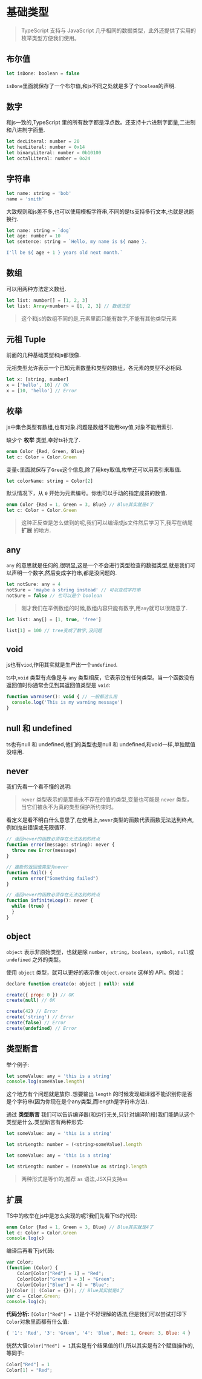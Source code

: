 # 基础类型

>TypeScript 支持与 JavaScript 几乎相同的数据类型，此外还提供了实用的枚举类型方便我们使用。

## 布尔值
```js
let isDone: boolean = false
```
`isDone`里面就保存了一个布尔值,和js不同之处就是多了个`boolean`的声明.

## 数字
和js一致的,TypeScript 里的所有数字都是浮点数。还支持十六进制字面量,二进制和八进制字面量.
```js
let decLiteral: number = 20
let hexLiteral: number = 0x14
let binaryLiteral: number = 0b10100
let octalLiteral: number = 0o24
```

## 字符串
```js
let name: string = 'bob'
name = 'smith'
```
大致规则和js差不多,也可以使用模板字符串,不同的是ts支持多行文本,也就是说能换行.
```js
let name: string = `dog`
let age: number = 10
let sentence: string = `Hello, my name is ${ name }.

I'll be ${ age + 1 } years old next month.`
```
## 数组
可以用两种方法定义数组.
```js
let list: number[] = [1, 2, 3]
let list: Array<number> = [1, 2, 3] // 数组泛型
```
>这个和js的数组不同的是,元素里面只能有数字,不能有其他类型元素

## 元祖 Tuple
前面的几种基础类型和js都很像.

元祖类型允许表示一个已知元素数量和类型的数组，各元素的类型不必相同.
```js
let x: [string, number]
x = ['hello', 10] // OK
x = [10, 'hello'] // Error
```


## 枚举
js中集合类型有数组,也有对象.问题是数组不能用key值,对象不能用索引.

缺少个 **枚举** 类型,幸好ts补充了.
```js
enum Color {Red, Green, Blue}
let c: Color = Color.Green
```
变量`c`里面就保存了`Gree`这个信息,除了用key取值,枚举还可以用索引来取值.
```js
let colorName: string = Color[2]
```
默认情况下，从 `0` 开始为元素编号。你也可以手动的指定成员的数值.
```js
enum Color {Red = 1, Green = 3, Blue} // Blue其实就是4了
let c: Color = Color.Green
```
>这种正反查是怎么做到的呢,我们可以编译成js文件然后学习下,我写在结尾 **扩展** 的地方.

## any
`any` 的意思就是任何的,很明显,这是一个不会进行类型检查的数据类型,就是我们可以声明一个数字,然后变成字符串,都是没问题的.
```js
let notSure: any = 4
notSure = 'maybe a string instead' // 可以变成字符串
notSure = false // 也可以是个 boolean
```
>刚才我们在举例数组的时候,数组内容只能有数字,用`any`就可以很随意了.
```js
let list: any[] = [1, true, 'free']

list[1] = 100 // tree变成了数字,没问题
```
## void
js也有`viod`,作用其实就是生产出一个`undefined`.

ts中,`void` 类型有点像是与 `any` 类型相反，它表示没有任何类型。当一个函数没有返回值时你通常会见到其返回值类型是 `void`:
```js
function warnUser(): void { // 一般都这么用
  console.log('This is my warning message')
}
```

## null 和 undefined
ts也有null 和 undefined,他们的类型也是null 和 undefined,和void一样,单独赋值没啥用.

## never
我们先看一个看不懂的说明:
>`never` 类型表示的是那些永不存在的值的类型,变量也可能是 `never` 类型，当它们被永不为真的类型保护所约束时。

看定义是看不明白什么意思了,在使用上,`never`类型的函数代表函数无法达到终点,例如抛出错误或无限循环.
```js
// 返回never的函数必须存在无法达到的终点
function error(message: string): never {
  throw new Error(message)
}

// 推断的返回值类型为never
function fail() {
  return error("Something failed")
}

// 返回never的函数必须存在无法达到的终点
function infiniteLoop(): never {
  while (true) {
  }
}
```

## object
`object` 表示非原始类型，也就是除 `number`，`string`，`boolean`，`symbol`，`null`或`undefined` 之外的类型。

使用 `object` 类型，就可以更好的表示像 `Object.create` 这样的 API。例如：
```js
declare function create(o: object | null): void

create({ prop: 0 }) // OK
create(null) // OK

create(42) // Error
create('string') // Error
create(false) // Error
create(undefined) // Error
```

## 类型断言
举个例子:
```js
let someValue: any = 'this is a string'
console.log(someValue.length)
```
这个地方有个问题就是放你`.`想要输出 `length` 的时候发现编译器不能识别你是否是个字符串(因为你现在是个any类型,而length是字符串方法).

通过 **类型断言** 我们可以告诉编译器(和运行无关,只针对编译阶段)我们能确认这个类型是什么.类型断言有两种形式:
```js
let someValue: any = 'this is a string'

let strLength: number = (<string>someValue).length 

```
```js
let someValue: any = 'this is a string'

let strLength: number = (someValue as string).length
```
>两种形式是等价的,推荐 `as` 语法,JSX只支持`as`

## 扩展
TS中的枚举在js中是怎么实现的呢?我们先看下ts的代码:
```js
enum Color {Red = 1, Green = 3, Blue} // Blue其实就是4了
let c: Color = Color.Green
console.log(c)
```
编译后再看下js代码:
```js
var Color;
(function (Color) {
    Color[Color["Red"] = 1] = "Red";
    Color[Color["Green"] = 3] = "Green";
    Color[Color["Blue"] = 4] = "Blue";
})(Color || (Color = {})); // Blue其实就是4了
var c = Color.Green;
console.log(c);
```
**代码分析:**
`[Color["Red"] = 1]`是个不好理解的语法,但是我们可以尝试打印下`Color`对象里面都有什么值:
```js
{ '1': 'Red', '3': 'Green', '4': 'Blue', Red: 1, Green: 3, Blue: 4 }
```
恍然大悟`Color["Red"] = 1`其实是有个结果值的(1),所以其实是有2个赋值操作的,等同于:
```js
Color["Red"] = 1
Color[1] = "Red";
```